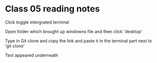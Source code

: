 # Class 05 reading notes

Click toggle intergrated terminal 

Open folder which brought up windowns file and then click 'desktop'

Type in Git clone and copy the link and paste it in the terminal part next to 'git clone' 

Text appeared underneath 
